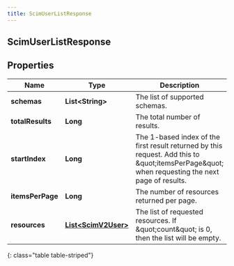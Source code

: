```yaml
---
title: ScimUserListResponse
---
```


## ScimUserListResponse

## Properties

| Name             | Type                                                             | Description                                                                                                                                      | Notes      |
| ---------------- | ---------------------------------------------------------------- | ------------------------------------------------------------------------------------------------------------------------------------------------ | ---------- |
| **schemas**      | <!----><!---->**List&lt;String&gt;**<!---->                      | The list of supported schemas.                                                                                                                   | [optional] |
| **totalResults** | <!----><!---->**Long**<!---->                                    | The total number of results.                                                                                                                     | [optional] |
| **startIndex**   | <!----><!---->**Long**<!---->                                    | The 1-based index of the first result returned by this request. Add this to \&quot;itemsPerPage\&quot; when requesting the next page of results. | [optional] |
| **itemsPerPage** | <!----><!---->**Long**<!---->                                    | The number of resources returned per page.                                                                                                       | [optional] |
| **resources**    | <!----><!---->[**List&lt;ScimV2User&gt;**](ScimV2User.md)<!----> | The list of requested resources. If \&quot;count\&quot; is 0, then the list will be empty.                                                       | [optional] |

{: class="table table-striped"}
